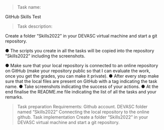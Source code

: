 >Task name:

GitHub Skills Test

>Task description:

Create a folder “Skills2022” in your DEVASC virtual machine and start a git repository.

● The scripts you create in all the tasks will be copied into the repository “Skills2022” including the screenshots.

● Make sure that your local repository is connected to an online repository on GitHub (make your repository public so that I can evaluate the work, once you get the grades, you can make it private).
● After every step make sure that the local files are present on GitHub
with a tag indicating the task name.
● Take screenshots indicating the success of your actions.
● At the end finalise the README.me file indicating the list of all the tasks
and your remarks.


> Task preparation 
Requirements:
Github account.
DEVASC folder named “Skills2022” 
Connecting the local repository to the online github.
>Task implementation 
Create a folder “Skills2022” in your DEVASC virtual machine and start a git repository.
